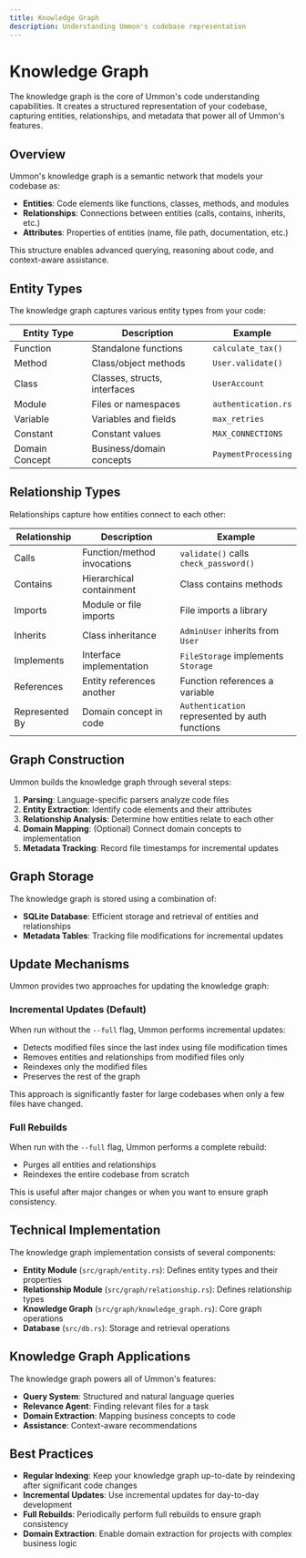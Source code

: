 ```yaml
---
title: Knowledge Graph
description: Understanding Ummon's codebase representation
---
```


# Knowledge Graph

The knowledge graph is the core of Ummon's code understanding capabilities. It creates a structured representation of your codebase, capturing entities, relationships, and metadata that power all of Ummon's features.

## Overview

Ummon's knowledge graph is a semantic network that models your codebase as:

- **Entities**: Code elements like functions, classes, methods, and modules
- **Relationships**: Connections between entities (calls, contains, inherits, etc.)
- **Attributes**: Properties of entities (name, file path, documentation, etc.)

This structure enables advanced querying, reasoning about code, and context-aware assistance.

## Entity Types

The knowledge graph captures various entity types from your code:

| Entity Type | Description | Example |
|-------------|-------------|--------|
| Function | Standalone functions | `calculate_tax()` |
| Method | Class/object methods | `User.validate()` |
| Class | Classes, structs, interfaces | `UserAccount` |
| Module | Files or namespaces | `authentication.rs` |
| Variable | Variables and fields | `max_retries` |
| Constant | Constant values | `MAX_CONNECTIONS` |
| Domain Concept | Business/domain concepts | `PaymentProcessing` |

## Relationship Types

Relationships capture how entities connect to each other:

| Relationship | Description | Example |
|--------------|-------------|--------|
| Calls | Function/method invocations | `validate()` calls `check_password()` |
| Contains | Hierarchical containment | Class contains methods |
| Imports | Module or file imports | File imports a library |
| Inherits | Class inheritance | `AdminUser` inherits from `User` |
| Implements | Interface implementation | `FileStorage` implements `Storage` |
| References | Entity references another | Function references a variable |
| Represented By | Domain concept in code | `Authentication` represented by auth functions |

## Graph Construction

Ummon builds the knowledge graph through several steps:

1. **Parsing**: Language-specific parsers analyze code files
2. **Entity Extraction**: Identify code elements and their attributes
3. **Relationship Analysis**: Determine how entities relate to each other
4. **Domain Mapping**: (Optional) Connect domain concepts to implementation
5. **Metadata Tracking**: Record file timestamps for incremental updates

## Graph Storage

The knowledge graph is stored using a combination of:

- **SQLite Database**: Efficient storage and retrieval of entities and relationships
- **Metadata Tables**: Tracking file modifications for incremental updates

## Update Mechanisms

Ummon provides two approaches for updating the knowledge graph:

### Incremental Updates (Default)

When run without the `--full` flag, Ummon performs incremental updates:
- Detects modified files since the last index using file modification times
- Removes entities and relationships from modified files only
- Reindexes only the modified files
- Preserves the rest of the graph

This approach is significantly faster for large codebases when only a few files have changed.

### Full Rebuilds

When run with the `--full` flag, Ummon performs a complete rebuild:
- Purges all entities and relationships
- Reindexes the entire codebase from scratch

This is useful after major changes or when you want to ensure graph consistency.

## Technical Implementation

The knowledge graph implementation consists of several components:

- **Entity Module** (`src/graph/entity.rs`): Defines entity types and their properties
- **Relationship Module** (`src/graph/relationship.rs`): Defines relationship types
- **Knowledge Graph** (`src/graph/knowledge_graph.rs`): Core graph operations
- **Database** (`src/db.rs`): Storage and retrieval operations

## Knowledge Graph Applications

The knowledge graph powers all of Ummon's features:

- **Query System**: Structured and natural language queries
- **Relevance Agent**: Finding relevant files for a task
- **Domain Extraction**: Mapping business concepts to code
- **Assistance**: Context-aware recommendations

## Best Practices

- **Regular Indexing**: Keep your knowledge graph up-to-date by reindexing after significant code changes
- **Incremental Updates**: Use incremental updates for day-to-day development
- **Full Rebuilds**: Periodically perform full rebuilds to ensure graph consistency
- **Domain Extraction**: Enable domain extraction for projects with complex business logic
